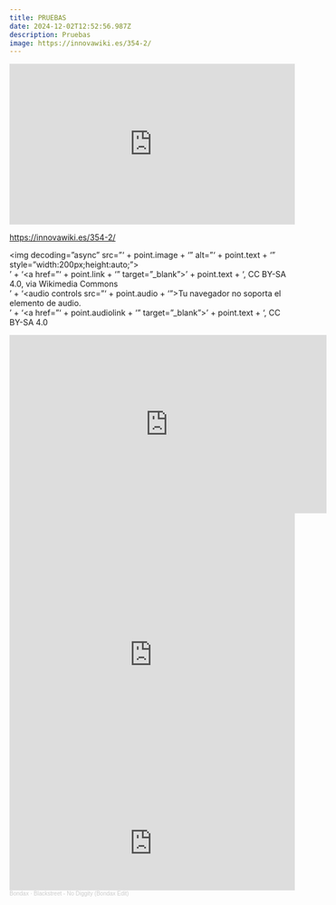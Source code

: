 ```yaml
---
title: PRUEBAS
date: 2024-12-02T12:52:56.987Z
description: Pruebas
image: https://innovawiki.es/354-2/
---
```

<div style="width: 100%;"><div style="position: relative; padding-bottom: 56.25%; padding-top: 0; height: 0;"><iframe title="Edificio Aulario. Mapa sonoro y visual CCINF" frameborder="0" width="1200px" height="675px" style="position: absolute; top: 0; left: 0; width: 100%; height: 100%;" src="https://view.genially.com/648e8ef8cb1b7d001a5476fc" type="text/html" allowscriptaccess="always" allowfullscreen="true" scrolling="yes" allownetworking="all"></iframe> </div> </div>

<https://innovawiki.es/354-2/>

<img decoding=”async” src=”‘ + point.image + ‘” alt=”‘ + point.text + ‘” style=”width:200px;height:auto;”><br>’ + ‘<a href=”‘ + point.link + ‘” target=”_blank”>’ + point.text + ‘, CC BY-SA 4.0</a>, via Wikimedia Commons<br>’ + ‘<audio controls src=”‘ + point.audio + ‘”>Tu navegador no soporta el elemento de audio.</audio><br>’ + ‘<a href=”‘ + point.audiolink + ‘” target=”_blank”>’ + point.text + ‘, CC BY-SA 4.0</a>

<iframe width="560" height="315" src="https://www.youtube.com/embed/tj6f9jtbugw?si=KC_9JOpPDEUMVTmC" title="YouTube video player" frameborder="0" allow="accelerometer; autoplay; clipboard-write; encrypted-media; gyroscope; picture-in-picture; web-share" referrerpolicy="strict-origin-when-cross-origin" allowfullscreen></iframe>

<iframe src='https://tv.urjc.es/iframe/6723247043c8491af3428d5d' id='pumukitiframe' frameborder='0' border='0' width='100%' height='500px' allowfullscreen></iframe>



<iframe width="100%" height="166" scrolling="no" frameborder="no" allow="autoplay" src="https://w.soundcloud.com/player/?url=https%3A//api.soundcloud.com/tracks/96858398&color=%23ff5500&auto_play=false&hide_related=false&show_comments=true&show_user=true&show_reposts=false&show_teaser=true"></iframe><div style="font-size: 10px; color: #cccccc;line-break: anywhere;word-break: normal;overflow: hidden;white-space: nowrap;text-overflow: ellipsis; font-family: Interstate,Lucida Grande,Lucida Sans Unicode,Lucida Sans,Garuda,Verdana,Tahoma,sans-serif;font-weight: 100;"><a href="https://soundcloud.com/bondax" title="Bondax" target="_blank" style="color: #cccccc; text-decoration: none;">Bondax</a> · <a href="https://soundcloud.com/bondax/no-diggity" title="Blackstreet - No Diggity (Bondax Edit)" target="_blank" style="color: #cccccc; text-decoration: none;">Blackstreet - No Diggity (Bondax Edit)</a></div>

![]()